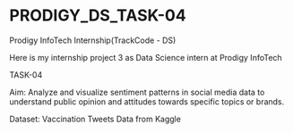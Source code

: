 # PRODIGY_DS_TASK-04
Prodigy InfoTech Internship(TrackCode - DS)

Here is my internship project 3 as Data Science intern at Prodigy InfoTech

TASK-04

Aim: Analyze and visualize sentiment patterns in social media data to understand public opinion and attitudes towards specific topics or brands.

Dataset: Vaccination Tweets Data from Kaggle
